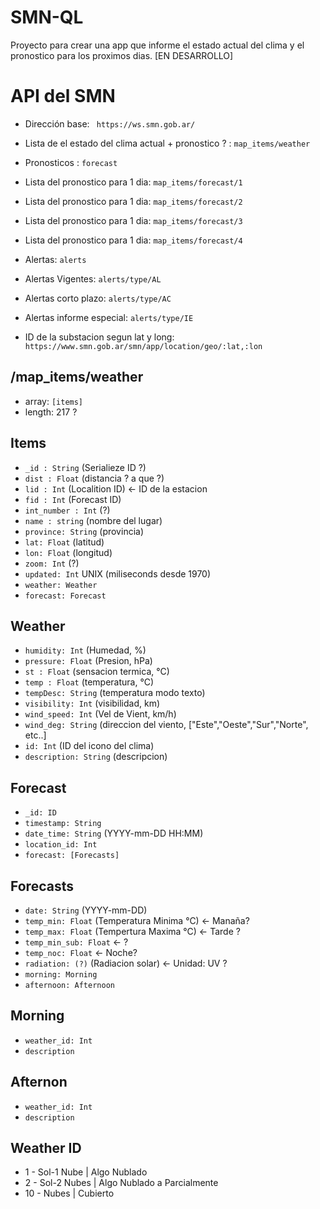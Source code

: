 # SMN-QL

Proyecto para crear una app que informe el estado actual del clima y el pronostico para los proximos dias.
[EN DESARROLLO]

# API del SMN

* Dirección base: ` https://ws.smn.gob.ar/`
* Lista de el estado del clima actual + pronostico ? : `map_items/weather` 
* Pronosticos : `forecast`
* Lista del pronostico para 1 dia: `map_items/forecast/1`
* Lista del pronostico para 1 dia: `map_items/forecast/2`
* Lista del pronostico para 1 dia: `map_items/forecast/3`
* Lista del pronostico para 1 dia: `map_items/forecast/4`
* Alertas: `alerts`
* Alertas Vigentes: `alerts/type/AL`
* Alertas corto plazo: `alerts/type/AC`
* Alertas informe especial: `alerts/type/IE`

* ID de la substacion segun lat y long: `https://www.smn.gob.ar/smn/app/location/geo/:lat,:lon`


## /map_items/weather

* array: `[items]`
* length: 217 ?

## Items

* `_id : String` (Serialieze ID ?)
* `dist : Float`  (distancia ? a que ?)
* `lid : Int` (Localition ID) <- ID de la estacion
* `fid : Int` (Forecast ID)
* `int_number : Int` (?)
* `name : string` (nombre del lugar)
* `province: String` (provincia)
* `lat: Float` (latitud)
* `lon: Float` (longitud)
* `zoom: Int` (?)
* `updated: Int` UNIX (miliseconds desde 1970)
* `weather: Weather`
* `forecast: Forecast`

## Weather

* `humidity: Int` (Humedad, %)
* `pressure: Float` (Presion, hPa)
* `st : Float` (sensacion termica, °C)
* `temp : Float` (temperatura, °C)
* `tempDesc: String` (temperatura modo texto)
* `visibility: Int` (visibilidad, km)
* `wind_speed: Int` (Vel de Vient, km/h)
* `wind_deg: String` (direccion del viento, ["Este","Oeste","Sur","Norte", etc..]
* `id: Int` (ID del icono del clima)
* `description: String` (descripcion)

## Forecast
* `_id: ID`
* `timestamp: String`
* `date_time: String` (YYYY-mm-DD HH:MM)
* `location_id: Int`
* `forecast: [Forecasts]`

## Forecasts

* `date: String` (YYYY-mm-DD)
* `temp_min: Float` (Temperatura Minima °C) <- Manaña?
* `temp_max: Float` (Tempertura Maxima °C) <- Tarde ?
* `temp_min_sub: Float`  <- ?
* `temp_noc: Float` <- Noche? 
* `radiation: (?)` (Radiacion solar) <- Unidad: UV ?
* `morning: Morning`
* `afternoon: Afternoon`

## Morning
* `weather_id: Int`
* `description`

## Afternon
* `weather_id: Int`
* `description`

## Weather ID

* 1 - Sol-1 Nube | Algo Nublado
* 2 - Sol-2 Nubes | Algo Nublado a Parcialmente
* 10 - Nubes | Cubierto

